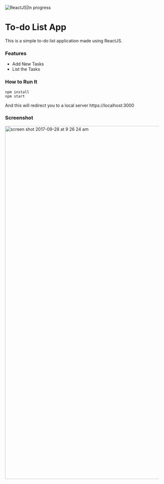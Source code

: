 
![ReactJS|In progress](https://img.shields.io/badge/ReactJS-inprogress-yellowgreen.svg)

# To-do List App
This is a simple to-do list application made using ReactJS.

### Features
 - Add New Tasks
 - List the Tasks

### How to Run It

  ```
  npm install
  npm start
  ```
And this will redirect you to a local server https://localhost:3000

### Screenshot
<img width="1158" alt="screen shot 2017-09-28 at 9 26 24 am" src="https://user-images.githubusercontent.com/26729817/30945171-2ce9ed4e-a42f-11e7-99b7-fc216e9f1cee.png">
